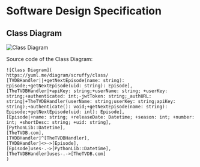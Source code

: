 # Software Design Specification

## Class Diagram
![Class Diagram](https://yuml.me/diagram/scruffy/class/%20[TVDBHandler%7C%7C+getNextEpisode(name:%20string):%20Episode;+getNextEpisode(uid:%20string):%20Episode],%20[TheTVDBHandler%7C+apiKey:%20string;+userName:%20string;%20+userKey:%20string;+authenticated:%20int;-jwtToken:%20string;_authURL:%20string%7C+TheTVDBHandler(userName:%20string;userKey:%20string;apiKey:%20string);+authenticate():%20void;+getNextEpisode(name:%20string):%20Episode;+getNextEpisode(uid:%20int):%20Episode],%20[Episode%7C+name:%20string;%20+releaseDate:%20Datetime;%20+season:%20int;%20+number:%20int;%20+shortDesc:%20string;%20+uid:%20string],%20[PythonLib::Datetime],%20[TheTVDB.com],%20[TVDBHandler]%5E[TheTVDBHandler],%20[TVDBHandler]%3C%3E-%3E[Episode],%20[Episode]uses-.-%3E[PythonLib::Datetime],%20[TheTVDBHandler]uses-.-%3E[TheTVDB.com])

Source code of the Class Diagram:
```
![Class Diagram](
https://yuml.me/diagram/scruffy/class/
[TVDBHandler||+getNextEpisode(name: string): Episode;+getNextEpisode(uid: string): Episode],
[TheTVDBHandler|+apiKey: string;+userName: string; +userKey: string;+authenticated: int;-jwtToken: string;_authURL: string|+TheTVDBHandler(userName: string;userKey: string;apiKey: string);+authenticate(): void;+getNextEpisode(name: string): Episode;+getNextEpisode(uid: int): Episode],
[Episode|+name: string; +releaseDate: Datetime; +season: int; +number: int; +shortDesc: string; +uid: string],
[PythonLib::Datetime],
[TheTVDB.com],
[TVDBHandler]^[TheTVDBHandler],
[TVDBHandler]<>->[Episode],
[Episode]uses-.->[PythonLib::Datetime],
[TheTVDBHandler]uses-.->[TheTVDB.com]
)
```